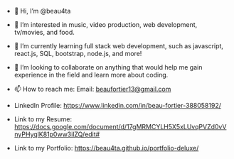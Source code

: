 - 👋 Hi, I’m @beau4ta
- 👀 I’m interested in music, video production, web development, tv/movies, and food.
- 🌱 I’m currently learning full stack web development, such as javascript, react.js, SQL, bootstrap, node.js, and more!
- 💞️ I’m looking to collaborate on anything that would help me gain experience in the field and learn more about coding.
- 📫 How to reach me: Email: beaufortier13@gmail.com

- LinkedIn Profile: https://www.linkedin.com/in/beau-fortier-388058192/

- Link to my Resume: https://docs.google.com/document/d/17gMRMCYLH5X5xLUvqPVZd0vVnyPHyqlK81p0ww3ilZQ/edit#

- Link to my Portfolio: https://beau4ta.github.io/portfolio-deluxe/

<!---
beau4ta/beau4ta is a ✨ special ✨ repository because its `README.md` (this file) appears on your GitHub profile.
You can click the Preview link to take a look at your changes.
--->
